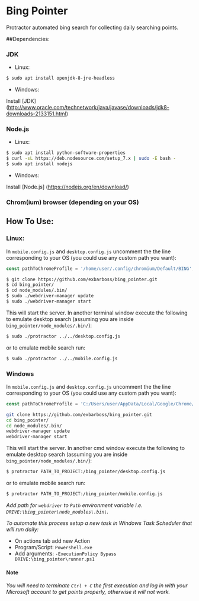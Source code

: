 # Bing Pointer
Protractor automated bing search for collecting daily searching points.

##Dependencies:

### JDK

* Linux:

```sh
$ sudo apt install openjdk-8-jre-headless
```
* Windows:

Install [JDK] (http://www.oracle.com/technetwork/java/javase/downloads/jdk8-downloads-2133151.html)

### Node.js

* Linux:

```sh
$ sudo apt install python-software-properties
$ curl -sL https://deb.nodesource.com/setup_7.x | sudo -E bash -
$ sudo apt install nodejs
```

* Windows:

Install [Node.js] (https://nodejs.org/en/download/)

### Chrom(ium) browser (depending on your OS)

## How To Use:
### Linux:
In `mobile.config.js` and `desktop.config.js` uncomment the the line corresponding to your OS (you could use any custom path you want):
```javascript
const pathToChromeProfile = '/home/user/.config/chromium/Default/BING';
```

  ```sh
 $ git clone https://github.com/exbarboss/bing_pointer.git
 $ cd bing_pointer/
 $ cd node_modules/.bin/
 $ sudo ./webdriver-manager update
 $ sudo ./webdriver-manager start
 ```
 This will start the server. In another terminal window execute the following to emulate desktop search (assuming you are inside `bing_pointer/node_modules/.bin/`):
 ```sh
 $ sudo ./protractor ../../desktop.config.js
 ```
 or to emulate mobile search run:
```sh
$ sudo ./protractor ../../mobile.config.js
```
### Windows
In `mobile.config.js` and `desktop.config.js` uncomment the the line corresponding to your OS (you could use any custom path you want):
```javascript
const pathToChromeProfile = 'C:/Users/user/AppData/Local/Google/Chrome/User Data/BING';
```
 ```sh
 git clone https://github.com/exbarboss/bing_pointer.git
 cd bing_pointer/
 cd node_modules/.bin/
 webdriver-manager update
 webdriver-manager start
 ```
 This will start the server. In another cmd window execute the following to emulate desktop search (assuming you are inside `bing_pointer/node_modules/.bin/`):
 ```sh
 $ protractor PATH_TO_PROJECT:/bing_pointer/desktop.config.js
 ```
 or to emulate mobile search run:
```sh
$ protractor PATH_TO_PROJECT:/bing_pointer/mobile.config.js
```

_Add path for `webdriver` to `Path` environment variable i.e. `DRIVE:\bing_pointer\node_modules\.bin\`._

_To automate this process setup a new task in Windows Task Scheduler that will run daily:_
* On actions tab add new Action
* Program/Script: `Powershell.exe`
* Add arguments: `-ExecutionPolicy Bypass DRIVE:\bing_pointer\runner.ps1`

#### Note

_You will need to terminate `Ctrl + C` the first execution and log in with your Microsoft account to get points properly, otherwise it will not work._